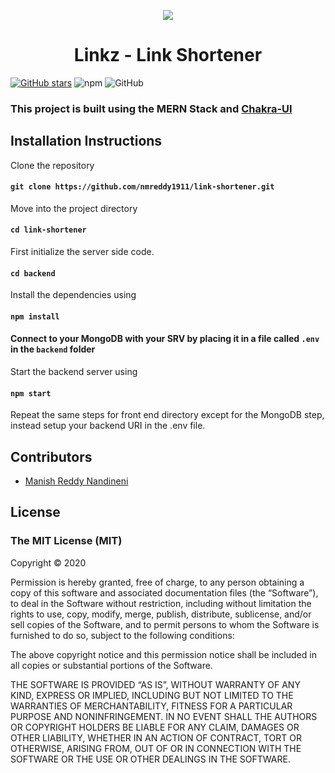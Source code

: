 <p align="center">
<img src="https://github.com/nmreddy1911/link-shortener/blob/main/frontend/public/logo192.png"/>
</p>

<h1 align="center">Linkz - Link Shortener</h1>

[![GitHub stars](https://img.shields.io/github/stars/nmreddy1911/link-shortener?style=social)](https://github.com/nmreddy1911/link-shortener/stargazers)
![npm](https://img.shields.io/npm/v/npm)
![GitHub](https://img.shields.io/github/license/nmreddy1911/link-shortener?logoColor=%23001202)

### This project is built using the MERN Stack and [Chakra-UI](https://chakra-ui.com/)

## Installation Instructions

Clone the repository

#### `git clone https://github.com/nmreddy1911/link-shortener.git`

Move into the project directory

#### `cd link-shortener`

First initialize the server side code.

#### `cd backend`

Install the dependencies using

#### `npm install`

#### Connect to your MongoDB with your SRV by placing it in a file called `.env` in the `backend` folder

Start the backend server using

#### `npm start`

Repeat the same steps for front end directory except for the MongoDB step, instead setup your backend URI in the .env file.

## Contributors

- [Manish Reddy Nandineni](https://nmreddy.ml)

## License

### The MIT License (MIT)

Copyright © 2020 <copyright holders>

Permission is hereby granted, free of charge, to any person obtaining a copy of this software and associated documentation files (the “Software”), to deal in the Software without restriction, including without limitation the rights to use, copy, modify, merge, publish, distribute, sublicense, and/or sell copies of the Software, and to permit persons to whom the Software is furnished to do so, subject to the following conditions:

The above copyright notice and this permission notice shall be included in all copies or substantial portions of the Software.

THE SOFTWARE IS PROVIDED “AS IS”, WITHOUT WARRANTY OF ANY KIND, EXPRESS OR IMPLIED, INCLUDING BUT NOT LIMITED TO THE WARRANTIES OF MERCHANTABILITY, FITNESS FOR A PARTICULAR PURPOSE AND NONINFRINGEMENT. IN NO EVENT SHALL THE AUTHORS OR COPYRIGHT HOLDERS BE LIABLE FOR ANY CLAIM, DAMAGES OR OTHER LIABILITY, WHETHER IN AN ACTION OF CONTRACT, TORT OR OTHERWISE, ARISING FROM, OUT OF OR IN CONNECTION WITH THE SOFTWARE OR THE USE OR OTHER DEALINGS IN THE SOFTWARE.
